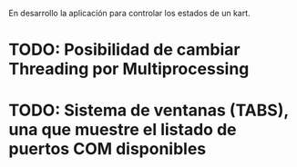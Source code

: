 En desarrollo la aplicación para controlar los estados de un kart.

# TODO: Posibilidad de cambiar Threading por Multiprocessing

# TODO: Sistema de ventanas (TABS), una que muestre el listado de puertos COM disponibles
